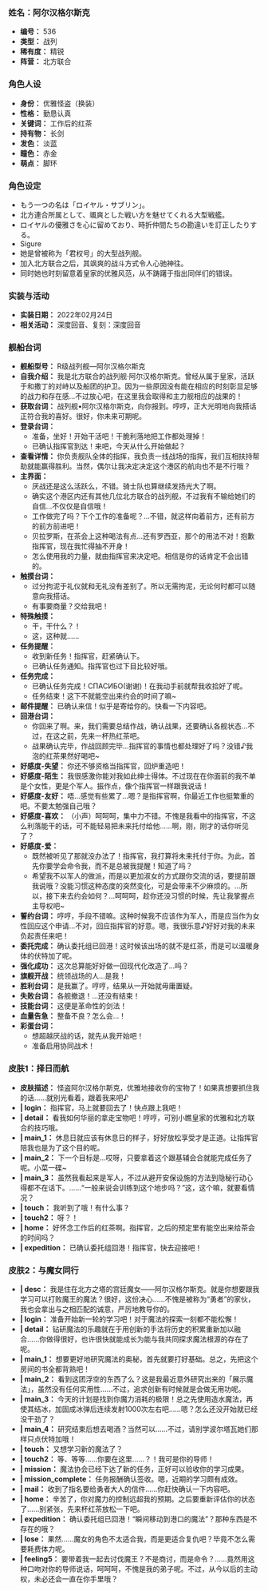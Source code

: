 ### 姓名：阿尔汉格尔斯克
* **编号：** 536
* **类型：** 战列
* **稀有度：** 精锐
* **阵营：** 北方联合


### 角色人设
* **身份：** 优雅怪盗（换装）
* **性格：** 勤恳认真
* **关键词：** 工作后的红茶
* **持有物：** 长剑
* **发色：** 淡蓝
* **瞳色：** 赤金
* **萌点：** 脚环


### 角色设定
* もう一つの名は「ロイヤル・サブリン」。
* 北方連合所属として、颯爽とした戦い方を魅せてくれる大型戦艦。
* ロイヤルの優雅さを心に留めており、時折仲間たちの勘違いを訂正したりする。
* Sigure
* 她是曾被称为「君权号」的大型战列舰。
* 加入北方联合之后，其飒爽的战斗方式令人心驰神往。
* 同时她也时刻留意着皇家的优雅风范，从不踌躇于指出同伴们的错误。


### 实装与活动
* **实装日期：** 2022年02月24日
* **相关活动：** 深度回音、复刻：深度回音


### 舰船台词
* **舰船型号：** R级战列舰—阿尔汉格尔斯克
* **自我介绍：** 我是北方联合的战列舰·阿尔汉格尔斯克。曾经从属于皇家，活跃于和撒丁的对峙以及船团的护卫。因为一些原因没有能在相应的时刻彰显足够的战力和存在感…不过放心吧，在这里我会取得和主力舰相应的战果的！
* **获取台词：** 战列舰•阿尔汉格尔斯克，向你报到。哼哼，正大光明地向我搭话正符合我的喜好。很好，你未来可期呢。
* **登录台词：**
  * 准备，坐好！开始干活吧！干脆利落地把工作都处理掉！
  * 已确认指挥官到达！来吧，今天从什么开始做起？
* **查看详情：** 你负责舰队全体的指挥，我负责一线战场的指挥，我们互相扶持帮助就能赢得胜利。当然，偶尔让我决定决定这个港区的航向也不是不行哦？
* **主界面：**
  * 厌战还是这么活跃么，不错。骑士队也算继续发扬光大了啊。
  * 确实这个港区内还有其他几位北方联合的战列舰，不过我有不输给她们的自信…不仅仅是自信哦！
  * 工作做完了吗？下个工作的准备呢？…不错，就这样向着前方，还有前方的前方前进吧！
  * 贝拉罗斯，在茶会上这种喝法有点…还有罗西亚，那个的用法不对！抱歉指挥官，现在我忙得抽不开身！
  * 怎么使用我的力量，就由指挥官来决定吧。相信是你的话肯定不会出错的。
* **触摸台词：**
  * 过分拘泥于礼仪就和无礼没有差别了。所以无需拘泥，无论何时都可以随意向我搭话。
  * 有事要商量？交给我吧！
* **特殊触摸：**
  * 干，干什么？！
  * 这，这种就……
* **任务提醒：**
  * 收到新任务！指挥官，赶紧确认下。
  * 已确认任务通知。指挥官也过下目比较好哦。
* **任务完成：**
  * 已确认任务完成！СПАСИБО(谢谢)！在我动手前就帮我收拾好了呢。
  * 任务结束！这下不就能空出来约会的时间了嘛~
* **邮件提醒：** 已确认来信！似乎是寄给你的。快看一下内容吧。
* **回港台词：**
  * 你回来了啊。来，我们需要总结作战，确认战果，还要确认各舰状态…不过，在这之前，先来一杯热红茶吧。
  * 战果确认完毕，作战回顾完毕…指挥官的事情也都处理好了吗？没错♪我泡的红茶果然好喝吧~
* **好感度-失望：** 你还不够资格当指挥官，回炉重造吧！
* **好感度-陌生：** 我很感激你能对我如此绅士得体。不过现在在你面前的我不单是个女性，更是个军人。振作点，像个指挥官一样跟我说话！
* **好感度-友好：** 唔…感觉有些累了…嗯？是指挥官啊，你最近工作也挺繁重的吧。不要太勉强自己哦？
* **好感度-喜欢：** （小声）呵呵呵，集中力不错。不愧是我看中的指挥官，不这么利落能干的话，可不能轻易把未来托付给他……啊，刚，刚才的话你听见了？
* **好感度-爱：**
  * 既然被听见了那就没办法了！指挥官，我打算将未来托付于你。为此，首先你要学会命令我，而不是总被我提醒！知道了吗？
  * 希望我不以军人的做派，而是以更加淑女的方式跟你交流的话，要提前跟我说哦？没能习惯这种态度的突然变化，可是会带来不少麻烦的。…所以，接下来去约会如何？…呵呵呵，趁你还没习惯的时候，先让我掌握点主导权吧~
* **誓约台词：** 哼哼，手段不错嘛。这种时候我不应该作为军人，而是应当作为女性回应这个申请…不对，回应指挥官的好意。嗯，我很乐意♪好好对我的未来负起责任来吧！
* **委托完成：** 确认委托组已回港！这时候该出场的就不是红茶，而是可以温暖身体的伏特加了呢。
* **强化成功：** 这次总算能好好做一回现代化改造了…吗？
* **旗舰开战：** 统领战场的人…是我！
* **胜利台词：** 是我赢了。哼哼，结果从一开始就毋庸置疑。
* **失败台词：** 各舰撤退！…还没有结束！
* **技能台词：** 这便是革命性的剑法！
* **血量告急：** 整备不良？怎么会…！
* **彩蛋台词：**
  * 想超越厌战的话，就先从我开始吧！
  * 准备启用协同战术！


### 皮肤1：择日而航
* **皮肤描述：** 怪盗阿尔汉格尔斯克，优雅地接收你的宝物了！如果真想要抓住我的话……就别光看着，跟着我来吧♪
* **| login：** 指挥官，马上就要回去了！快点跟上我吧！
* **| detail：** 看我如何华丽的拿走宝物吧！哼哼，可别小瞧皇家的优雅和北方联合的技巧哦。
* **| main_1：** 休息日就应该有休息日的样子，好好放松享受才是正道。让指挥官陪我也是为了这个目的呢。
* **| main_2：** 下一个目标是…哎呀，只要拿着这个跟基辅会合就能完成任务了呢。小菜一碟~
* **| main_3：** 虽然我看起来是军人，不过从避开安保设施的方法到隐秘行动心得都不在话下。……“一般来说会训练到这个地步吗？”这，这个嘛，就要看情况？
* **| touch：** 我听到了哦！有什么事？
* **| touch2：** 呀？！
* **| home：** 好怀念工作后的红茶啊。指挥官，之后的预定里有能空出来给茶会的时间吗？
* **| expedition：** 已确认委托组回港！指挥官，快去迎接吧！


### 皮肤2：与魔女同行
* **| desc：** 我是住在北方之塔的宫廷魔女——阿尔汉格尔斯克。就是你想要跟我学习可以打败魔王的魔法？很好，这份决心……不愧是被称为“勇者”的家伙，我也会拿出与之相匹配的诚意，严厉地教导你的。
* **| login：** 准备开始新一轮的学习吧！对于魔法的探索一刻都不能松懈！
* **| detail：** 钻研魔法的乐趣就在于用创新的手法将历史的积累重新加以融合……你做得很好，也许很快就能成长为能与我共同探求魔法根源的存在了呢。
* **| main_1：** 想要更好地研究魔法的奥秘，首先就要打好基础。总之，先把这个房间的书全都背熟吧！
* **| main_2：** 看到这团浮空的东西了么？这是我最近意外研究出来的「展示魔法」，虽然没有任何实用性……不过，追求创新有时候就是会做无用功呢。
* **| main_3：** 今天的计划是找到你魔力消耗的极限！总之先使用造水魔法，再使其结冰，加固成冰弹后连续发射1000次左右吧……嗯？怎么还没开始就已经没干劲了？
* **| main_4：** 研究结束后想去喝酒？当然可以……不过，请别学波尔塔瓦她们那样只点伏特加哦！
* **| touch：** 又想学习新的魔法了？
* **| touch2：** 等、等等……你要在这里……？！我可是你的导师！
* **| mission：** 魔法协会已经下达了新的任务，正好可以验收你的学习成果。
* **| mission_complete：** 任务报酬确认签收。嗯，近期的学习颇有成效。
* **| mail：** 收到了指名要给勇者大人的信件……你赶快确认一下内容吧。
* **| home：** 辛苦了，你对魔力的控制远超我的预期。之后要重新评估你的状态了……别紧张，先来杯红茶放松一下吧。
* **| expedition：** 确认委托组已回港！“瞬间移动到港口的魔法”？那种东西是不存在的哦？
* **| lose：** 果然……魔女的角色不太适合我，而是更适合复仇吧？毕竟不怎么需要耗费体力呢。
* **| feeling5：** 要带着我一起去讨伐魔王？不是商讨，而是命令？……竟然用这种口吻对你的导师说话，呵呵呵，不愧是我的弟子呢。不过，从今以后的主动权，未必还会一直在你手里哦？
